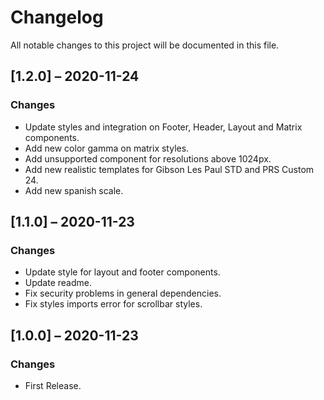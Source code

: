 # Changelog
All notable changes to this project will be documented in this file.

## [1.2.0] – 2020-11-24
### Changes
- Update styles and integration on Footer, Header, Layout and Matrix components.
- Add new color gamma on matrix styles.
- Add unsupported component for resolutions above 1024px.
- Add new realistic templates for Gibson Les Paul STD and PRS Custom 24.
- Add new spanish scale.

## [1.1.0] – 2020-11-23
### Changes
- Update style for layout and footer components.
- Update readme.
- Fix security problems in general dependencies.
- Fix styles imports error for scrollbar styles.

## [1.0.0] – 2020-11-23
### Changes
- First Release.
